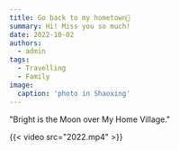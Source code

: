 ```yaml
---
title: Go back to my hometown👋
summary: Hi! Miss you so much!
date: 2022-10-02
authors:
  - admin
tags:
  - Travelling
  - Family
image:
  caption: 'photo in Shaoxing'
---
```



"Bright is the Moon over My Home Village."

 {{< video src="2022.mp4" >}}

